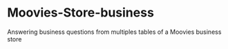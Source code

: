 # Moovies-Store-business
Answering business questions from multiples tables of a Moovies business store
